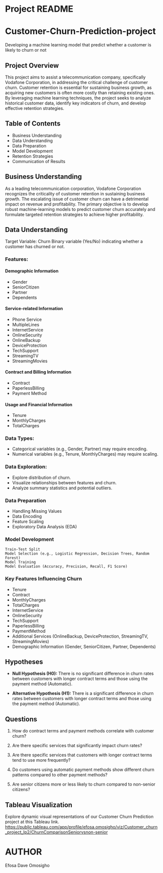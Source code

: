 # **Project README**
# **Customer-Churn-Prediction-project**
Developing a machine learning model that predict whether a customer is likely to churn or not

## **Project Overview**
This project aims to assist a telecommunication company, specifically Vodafone Corporation, in addressing the critical challenge of customer churn. Customer retention is essential for sustaining business growth, as acquiring new customers is often more costly than retaining existing ones. By leveraging machine learning techniques, the project seeks to analyze historical customer data, identify key indicators of churn, and develop effective retention strategies.

## **Table of Contents**
* Business Understanding
* Data Understanding
* Data Preparation
* Model Development
* Retention Strategies
* Communication of Results

## **Business Understanding**
As a leading telecommunication corporation, Vodafone Corporation recognizes the criticality of customer retention in sustaining business growth. The escalating issue of customer churn can have a detrimental impact on revenue and profitability. The primary objective is to develop robust machine-learning models to predict customer churn accurately and formulate targeted retention strategies to achieve higher profitability.

## **Data Understanding**
Target Variable: Churn
Binary variable (Yes/No) indicating whether a customer has churned or not.

### **Features:**
#### **Demographic Information**
* Gender
* SeniorCitizen
* Partner
* Dependents

#### **Service-related Information**
* Phone Service
* MultipleLines
* InternetService
* OnlineSecurity
* OnlineBackup
* DeviceProtection
* TechSupport
* StreamingTV
* StreamingMovies

#### **Contract and Billing Information**
* Contract
* PaperlessBilling
* Payment Method

#### **Usage and Financial Information**
* Tenure
* MonthlyCharges
* TotalCharges

### **Data Types:**
* Categorical variables (e.g., Gender, Partner) may require encoding.
* Numerical variables (e.g., Tenure, MonthlyCharges) may require scaling.

### **Data Exploration:**
* Explore distribution of churn.
* Visualize relationships between features and churn.
* Analyze summary statistics and potential outliers.

### **Data Preparation**
* Handling Missing Values
* Data Encoding
* Feature Scaling
* Exploratory Data Analysis (EDA)

### Model Development
    Train-Test Split
    Model Selection (e.g., Logistic Regression, Decision Trees, Random Forest)
    Model Training
    Model Evaluation (Accuracy, Precision, Recall, F1 Score)

### Key Features Influencing Churn
* Tenure
* Contract
* MonthlyCharges
* TotalCharges
* InternetService
* OnlineSecurity
* TechSupport
* PaperlessBilling
* PaymentMethod
* Additional Services (OnlineBackup, DeviceProtection, StreamingTV, StreamingMovies)
* Demographic Information (Gender, SeniorCitizen, Partner, Dependents)

## **Hypotheses**
* **Null Hypothesis (H0):** There is no significant difference in churn rates between customers with longer contract terms and those using the payment method (Automatic).

* **Alternative Hypothesis (H1):** There is a significant difference in churn rates between customers with longer contract terms and those using the payment method (Automatic).

## **Questions**
1. How do contract terms and payment methods correlate with customer churn?

2. Are there specific services that significantly impact churn rates?

3. Are there specific services that customers with longer contract terms tend to use more frequently?

4. Do customers using automatic payment methods show different churn patterns compared to other payment methods?

5. Are senior citizens more or less likely to churn compared to non-senior citizens?

## Tableau Visualization
Explore dynamic visual representations of our Customer Churn Prediction project at this Tableau link. https://public.tableau.com/app/profile/efosa.omosigho/viz/Customer_churn_project_lp2/ChurnComparisonSeniorvsnon-senior

# AUTHOR
Efosa Dave Omosigho